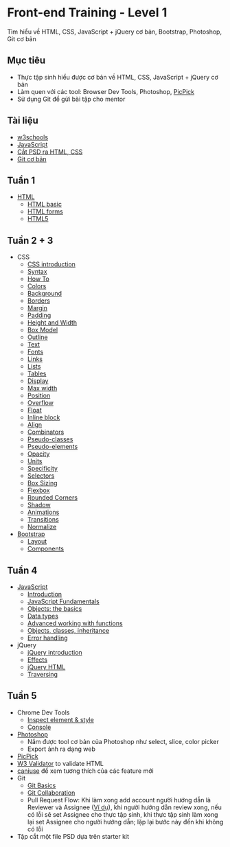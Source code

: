 # Front-end Training - Level 1
Tìm hiểu về HTML, CSS, JavaScript + jQuery cơ bản, Bootstrap, Photoshop, Git cơ bản

## Mục tiêu
- Thực tập sinh hiểu được cơ bản về HTML, CSS, JavaScript + jQuery cơ bản
- Làm quen với các tool: Browser Dev Tools, Photoshop, [PicPick](http://ngwin.com/picpick)
- Sử dụng Git để gửi bài tập cho mentor

## Tài liệu
- [w3schools](w3schools)
- [JavaScript](http://javascript.info/)
- [Cắt PSD ra HTML, CSS](https://www.izwebz.com/video-tutorials/tu-psd-sang-html/)
- [Git cơ bản](https://backlog.com/git-tutorial/)

## Tuần 1
- [HTML](https://www.w3schools.com/html/)
  - [HTML basic](https://www.w3schools.com/html/default.asp)
  - [HTML forms](https://www.w3schools.com/html/html_forms.asp)
  - [HTML5](https://www.w3schools.com/html/html5_intro.asp)

## Tuần 2 + 3
- CSS
  - [CSS introduction](https://www.w3schools.com/css/css_intro.asp)
  - [Syntax](https://www.w3schools.com/css/css_syntax.asp)
  - [How To](https://www.w3schools.com/css/css_howto.asp)
  - [Colors](https://www.w3schools.com/css/css_colors.asp)
  - [Background](https://www.w3schools.com/css/css_background.asp)
  - [Borders](https://www.w3schools.com/css/css_border.asp)
  - [Margin](https://www.w3schools.com/css/css_margin.asp)
  - [Padding](https://www.w3schools.com/css/css_padding.asp)
  - [Height and Width](https://www.w3schools.com/css/css_dimension.asp)
  - [Box Model](https://www.w3schools.com/css/css_boxmodel.asp)
  - [Outline](https://www.w3schools.com/css/css_outline.asp)
  - [Text](https://www.w3schools.com/css/css_text.asp)
  - [Fonts](https://www.w3schools.com/css/css_font.asp)
  - [Links](https://www.w3schools.com/css/css_link.asp)
  - [Lists](https://www.w3schools.com/css/css_list.asp)
  - [Tables](https://www.w3schools.com/css/css_table.asp)
  - [Display](https://www.w3schools.com/css/css_display_visibility.asp)
  - [Max width](https://www.w3schools.com/css/css_max-width.asp)
  - [Position](https://www.w3schools.com/css/css_positioning.asp)
  - [Overflow](https://www.w3schools.com/css/css_overflow.asp)
  - [Float](https://www.w3schools.com/css/css_float.asp)
  - [Inline block](https://www.w3schools.com/css/css_inline-block.asp)
  - [Align](https://www.w3schools.com/css/css_align.asp)
  - [Combinators](https://www.w3schools.com/css/css_combinators.asp)
  - [Pseudo-classes](https://www.w3schools.com/css/css_pseudo_classes.asp)
  - [Pseudo-elements](https://www.w3schools.com/css/css_pseudo_elements.asp)
  - [Opacity](https://www.w3schools.com/css/css_image_transparency.asp)
  - [Units](https://www.w3schools.com/css/css_units.asp)
  - [Specificity](https://www.w3schools.com/css/css_specificity.asp)
  - [Selectors](https://www.w3schools.com/cssref/css_selectors.asp)
  - [Box Sizing](https://www.w3schools.com/css/css3_box-sizing.asp)
  - [Flexbox](https://www.w3schools.com/css/css3_flexbox.asp)
  - [Rounded Corners](https://www.w3schools.com/css/css3_borders.asp)
  - [Shadow](https://www.w3schools.com/css/css3_shadows.asp)
  - [Animations](https://www.w3schools.com/css/css3_animations.asp)
  - [Transitions](https://www.w3schools.com/css/css3_transitions.asp)
  - [Normalize](https://necolas.github.io/normalize.css/)
- [Bootstrap](https://getbootstrap.com/docs/4.1/getting-started/introduction/)
  - [Layout](https://getbootstrap.com/docs/4.1/layout/overview/)
  - [Components](https://getbootstrap.com/docs/4.1/components/alerts/)

## Tuần 4
- [JavaScript](http://javascript.info/)
  - [Introduction](http://javascript.info/getting-started)
  - [JavaScript Fundamentals](http://javascript.info/first-steps)
  - [Objects: the basics](http://javascript.info/object-basics)
  - [Data types](http://javascript.info/data-types)
  - [Advanced working with functions](http://javascript.info/advanced-functions)
  - [Objects, classes, inheritance](http://javascript.info/object-oriented-programming)
  - [Error handling](http://javascript.info/error-handling)
- jQuery
  - [jQuery introduction](https://www.w3schools.com/JQuery/default.asp)
  - [Effects](https://www.w3schools.com/JQuery/jquery_hide_show.asp)
  - [jQuery HTML](https://www.w3schools.com/JQuery/jquery_dom_get.asp)
  - [Traversing](https://www.w3schools.com/JQuery/jquery_traversing.asp)

## Tuần 5
- Chrome Dev Tools
  - [Inspect element & style](https://developers.google.com/web/tools/chrome-devtools/inspect-styles)
  - [Console](https://developers.google.com/web/tools/chrome-devtools/console/)
- [Photoshop](https://www.izwebz.com/video-tutorials/tu-psd-sang-html/)
  - Nắm được tool cơ bản của Photoshop như select, slice, color picker
  - Export ảnh ra dạng web
- [PicPick](http://ngwin.com/picpick)
- [W3 Validator](https://validator.w3.org/) to validate HTML
- [caniuse](http://caniuse.com/) để xem tương thích của các feature mới
- Git
  - [Git Basics](https://backlog.com/git-tutorial/what-is-git/)
  - [Git Collaboration](https://backlog.com/git-tutorial/using-branches/)
  - Pull Request Flow: Khi làm xong add account người hướng dẫn là Reviewer và Assignee ([Ví dụ](http://prntscr.com/mkyggj)), khi người hướng dẫn review xong, nếu có lỗi sẽ set Assignee cho thực tập sinh, khi thực tập sinh làm xong lại set Assignee cho người hướng dẫn; lặp lại bước này đến khi không có lỗi
- Tập cắt một file PSD dựa trên starter kit
